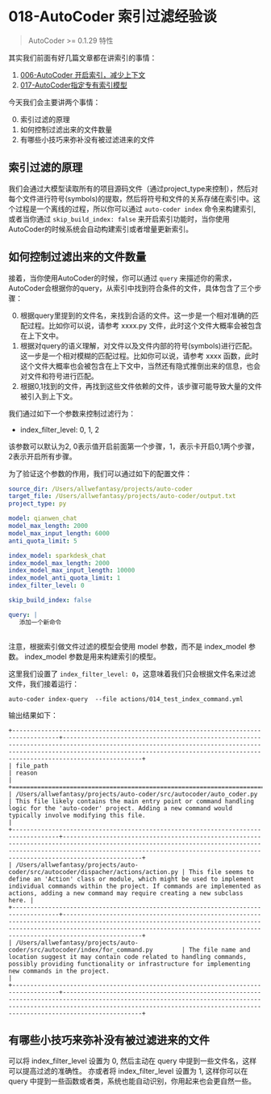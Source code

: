 # 018-AutoCoder 索引过滤经验谈

> AutoCoder >= 0.1.29 特性

其实我们前面有好几篇文章都在讲索引的事情：

1. [006-AutoCoder 开启索引，减少上下文](006-AutoCoder%20%E5%BC%80%E5%90%AF%E7%B4%A2%E5%BC%95%EF%BC%8C%E5%87%8F%E5%B0%91%E4%B8%8A%E4%B8%8B%E6%96%87.md)
2. [017-AutoCoder指定专有索引模型](017-AutoCoder%E6%8C%87%E5%AE%9A%E4%B8%93%E6%9C%89%E7%B4%A2%E5%BC%95%E6%A8%A1%E5%9E%8B.md)

今天我们会主要讲两个事情：

0. 索引过滤的原理
1. 如何控制过滤出来的文件数量
2. 有哪些小技巧来弥补没有被过滤进来的文件

## 索引过滤的原理

我们会通过大模型读取所有的项目源码文件（通过project_type来控制），然后对每个文件进行符号(symbols)的提取，然后将符号和文件的关系存储在索引中。这个过程是一个离线的过程，所以你可以通过 `auto-coder index` 命令来构建索引,或者当你通过 `skip_build_index: false` 来开启索引功能时，当你使用AutoCoder的时候系统会自动构建索引或者增量更新索引。

## 如何控制过滤出来的文件数量

接着，当你使用AutoCoder的时候，你可以通过 `query` 来描述你的需求，AutoCoder会根据你的query，从索引中找到符合条件的文件，具体包含了三个步骤：

0. 根据query里提到的文件名，来找到合适的文件。这一步是一个相对准确的匹配过程。比如你可以说，请参考 xxxx.py 文件，此时这个文件大概率会被包含在上下文中。
1. 根据对query的语义理解，对文件以及文件内部的符号(symbols)进行匹配。这一步是一个相对模糊的匹配过程。比如你可以说，请参考  xxxx 函数，此时这个文件大概率也会被包含在上下文中，当然还有隐式推倒出来的信息，也会对文件和符号进行匹配。
2. 根据0,1找到的文件，再找到这些文件依赖的文件，该步骤可能导致大量的文件被引入到上下文。

我们通过如下一个参数来控制过滤行为：

- index_filter_level: 0, 1, 2

该参数可以默认为2, 0表示值开启前面第一个步骤，1，表示卡开启0,1两个步骤，2表示开启所有步骤。

为了验证这个参数的作用，我们可以通过如下的配置文件：

```yml
source_dir: /Users/allwefantasy/projects/auto-coder
target_file: /Users/allwefantasy/projects/auto-coder/output.txt 
project_type: py

model: qianwen_chat
model_max_length: 2000
model_max_input_length: 6000
anti_quota_limit: 5

index_model: sparkdesk_chat
index_model_max_length: 2000
index_model_max_input_length: 10000
index_model_anti_quota_limit: 1
index_filter_level: 0

skip_build_index: false

query: |   
   添加一个新命令
   
```

注意，根据索引做文件过滤的模型会使用  model 参数，而不是 index_model 参数。 index_model 参数是用来构建索引的模型。

这里我们设置了 `index_filter_level: 0`，这意味着我们只会根据文件名来过滤文件，我们接着运行：


```shell
auto-coder index-query  --file actions/014_test_index_command.yml 
```        

输出结果如下：

```
+-----------------------------------------------------------------------------------+----------------------------------------------------------------------------------------------------------------------------------------------------------------------------------------------------------------------------------------+
| file_path                                                                         | reason                                                                                                                                                                                                                                 |
+===================================================================================+========================================================================================================================================================================================================================================+
| /Users/allwefantasy/projects/auto-coder/src/autocoder/auto_coder.py               | This file likely contains the main entry point or command handling logic for the 'auto-coder' project. Adding a new command would typically involve modifying this file.                                                               |
+-----------------------------------------------------------------------------------+----------------------------------------------------------------------------------------------------------------------------------------------------------------------------------------------------------------------------------------+
| /Users/allwefantasy/projects/auto-coder/src/autocoder/dispacher/actions/action.py | This file seems to define an 'Action' class or module, which might be used to implement individual commands within the project. If commands are implemented as actions, adding a new command may require creating a new subclass here. |
+-----------------------------------------------------------------------------------+----------------------------------------------------------------------------------------------------------------------------------------------------------------------------------------------------------------------------------------+
| /Users/allwefantasy/projects/auto-coder/src/autocoder/index/for_command.py        | The file name and location suggest it may contain code related to handling commands, possibly providing functionality or infrastructure for implementing new commands in the project.                                                  |
+-----------------------------------------------------------------------------------+----------------------------------------------------------------------------------------------------------------------------------------------------------------------------------------------------------------------------------------+
```

## 有哪些小技巧来弥补没有被过滤进来的文件

可以将 index_filter_level 设置为 0, 然后主动在 query 中提到一些文件名，这样可以提高过滤的准确性。
亦或者将 index_filter_level 设置为 1, 这样你可以在 query 中提到一些函数或者类，系统也能自动识别，你用起来也会更自然一些。